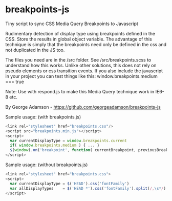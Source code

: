 breakpoints-js
==============

Tiny script to sync CSS Media Query Breakpoints to Javascript

Rudimentary detection of display type using breakpoints defined in the CSS. Store the results in global object variable.
The advantage of this technique is simply that the breakpoints need only be defined in the css and not duplicated in the JS too.

The files you need are in the /src folder. See /src/breakpoints.scss to understand how this works. Unlike other solutions, this does not rely on pseudo elements or css transition events. If you also include the javascript in your project you can test things like this: window.breakpoints.medium === true

Note: Use with respond.js to make this Media Query technique work in IE6-8 etc.

By George Adamson - https://github.com/georgeadamson/breakpoints-js

Sample usage: (with breakpoints.js)
```javascript
<link rel="stylesheet" href="breakpoints.css"/>
<script src="breakpoints.min.js"></script>
<script>
  var currentDisplayType = window.breakpoints.current                  // Eg: "large"
  if( window.breakpoints.medium ) { ... }
  $(window).on('breakpoint', function( currentBreakpoint, previousBreakpoint ){ ... } )
</script>
```

Sample usage: (without breakpoints.js)
```javascript
<link rel="stylesheet" href="breakpoints.css">
<script>
  var currentDisplayType = $('HEAD').css('fontFamily')                 // Eg: "large"
  var allDisplayTypes    = $('HEAD *').css('fontFamily').split(/,\s*/) // Eg: ["defaultbreakpoint", "small", "medium", "large"]
</script>
```

